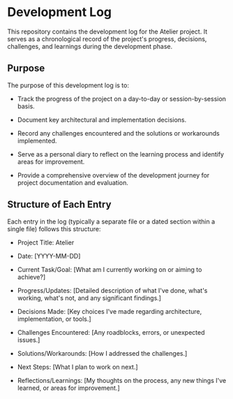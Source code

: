 # Development Log

This repository contains the development log for the Atelier project. It serves as a chronological record of the project's progress, decisions, challenges, and learnings during the development phase.

## Purpose

The purpose of this development log is to:

* Track the progress of the project on a day-to-day or session-by-session basis.

* Document key architectural and implementation decisions.

* Record any challenges encountered and the solutions or workarounds implemented.

* Serve as a personal diary to reflect on the learning process and identify areas for improvement.

* Provide a comprehensive overview of the development journey for project documentation and evaluation.

## Structure of Each Entry

Each entry in the log (typically a separate file or a dated section within a single file) follows this structure:

* Project Title: Atelier

* Date: [YYYY-MM-DD]

* Current Task/Goal: [What am I currently working on or aiming to achieve?]

* Progress/Updates: [Detailed description of what I've done, what's working, what's not, and any significant findings.]

* Decisions Made: [Key choices I've made regarding architecture, implementation, or tools.]

* Challenges Encountered: [Any roadblocks, errors, or unexpected issues.]

* Solutions/Workarounds: [How I addressed the challenges.]

* Next Steps: [What I plan to work on next.]

* Reflections/Learnings: [My thoughts on the process, any new things I've learned, or areas for improvement.]